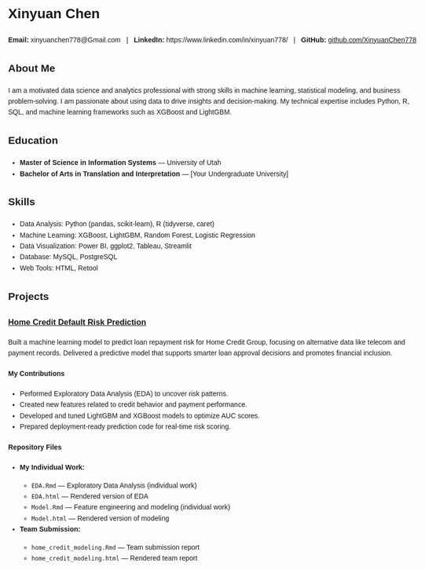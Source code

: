 <!DOCTYPE html>
<html lang="en">
<head>
  <meta charset="UTF-8">
  <title>Xinyuan Chen - Data Science Portfolio</title>
</head>
<body style="font-family: Arial, sans-serif; line-height: 1.6; max-width: 850px; margin: auto; padding: 20px;">

  <h1>Xinyuan Chen</h1>

  <p><strong>Email:</strong> xinyuanchen778@Gmail.com &nbsp; | &nbsp; <strong>LinkedIn:</strong> https://www.linkedin.com/in/xinyuan778/ &nbsp; | &nbsp; <strong>GitHub:</strong> <a href="https://github.com/XinyuanChen778" target="_blank">github.com/XinyuanChen778</a></p>

  <h2>About Me</h2>
  <p>
    I am a motivated data science and analytics professional with strong skills in machine learning, statistical modeling, and business problem-solving. 
    I am passionate about using data to drive insights and decision-making. My technical expertise includes Python, R, SQL, and machine learning frameworks such as XGBoost and LightGBM.
  </p>

  <h2>Education</h2>
  <ul>
    <li><strong>Master of Science in Information Systems</strong> — University of Utah</li>
    <li><strong>Bachelor of Arts in Translation and Interpretation</strong> — [Your Undergraduate University]</li>
  </ul>

  <h2>Skills</h2>
  <ul>
    <li>Data Analysis: Python (pandas, scikit-learn), R (tidyverse, caret)</li>
    <li>Machine Learning: XGBoost, LightGBM, Random Forest, Logistic Regression</li>
    <li>Data Visualization: Power BI, ggplot2, Tableau, Streamlit</li>
    <li>Database: MySQL, PostgreSQL</li>
    <li>Web Tools: HTML, Retool</li>
  </ul>

  <h2>Projects</h2>

  <h3><a href="https://github.com/XinyuanChen778/Home_Credit" target="_blank">Home Credit Default Risk Prediction</a></h3>
  <p>
    Built a machine learning model to predict loan repayment risk for Home Credit Group, focusing on alternative data like telecom and payment records. 
    Delivered a predictive model that supports smarter loan approval decisions and promotes financial inclusion.
  </p>

  <h4>My Contributions</h4>
  <ul>
    <li>Performed Exploratory Data Analysis (EDA) to uncover risk patterns.</li>
    <li>Created new features related to credit behavior and payment performance.</li>
    <li>Developed and tuned LightGBM and XGBoost models to optimize AUC scores.</li>
    <li>Prepared deployment-ready prediction code for real-time risk scoring.</li>
  </ul>

  <h4>Repository Files</h4>
  <ul>
    <li><strong>My Individual Work:</strong></li>
    <ul>
      <li><code>EDA.Rmd</code> — Exploratory Data Analysis (individual work)</li>
      <li><code>EDA.html</code> — Rendered version of EDA</li>
      <li><code>Model.Rmd</code> — Feature engineering and modeling (individual work)</li>
      <li><code>Model.html</code> — Rendered version of modeling</li>
    </ul>
    <li><strong>Team Submission:</strong></li>
    <ul>
      <li><code>home_credit_modeling.Rmd</code> — Team submission report</li>
      <li><code>home_credit_modeling.html</code> — Rendered team report</li>
    </ul>
  </ul>

</body>
</html>
